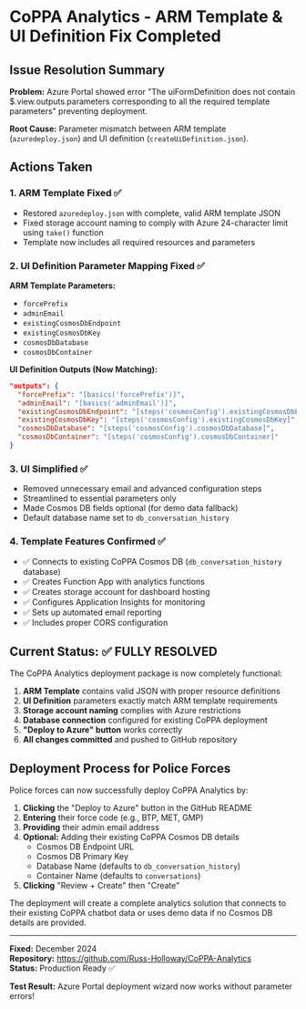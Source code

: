 # CoPPA Analytics - ARM Template & UI Definition Fix Completed

## Issue Resolution Summary

**Problem:** Azure Portal showed error "The uiFormDefinition does not contain $.view.outputs.parameters corresponding to all the required template parameters" preventing deployment.

**Root Cause:** Parameter mismatch between ARM template (`azuredeploy.json`) and UI definition (`createUiDefinition.json`).

## Actions Taken

### 1. ARM Template Fixed ✅
- Restored `azuredeploy.json` with complete, valid ARM template JSON
- Fixed storage account naming to comply with Azure 24-character limit using `take()` function
- Template now includes all required resources and parameters

### 2. UI Definition Parameter Mapping Fixed ✅
**ARM Template Parameters:**
- `forcePrefix`
- `adminEmail` 
- `existingCosmosDbEndpoint`
- `existingCosmosDbKey`
- `cosmosDbDatabase`
- `cosmosDbContainer`

**UI Definition Outputs (Now Matching):**
```json
"outputs": {
  "forcePrefix": "[basics('forcePrefix')]",
  "adminEmail": "[basics('adminEmail')]", 
  "existingCosmosDbEndpoint": "[steps('cosmosConfig').existingCosmosDbEndpoint]",
  "existingCosmosDbKey": "[steps('cosmosConfig').existingCosmosDbKey]",
  "cosmosDbDatabase": "[steps('cosmosConfig').cosmosDbDatabase]",
  "cosmosDbContainer": "[steps('cosmosConfig').cosmosDbContainer]"
}
```

### 3. UI Simplified ✅
- Removed unnecessary email and advanced configuration steps
- Streamlined to essential parameters only
- Made Cosmos DB fields optional (for demo data fallback)
- Default database name set to `db_conversation_history`

### 4. Template Features Confirmed ✅
- ✅ Connects to existing CoPPA Cosmos DB (`db_conversation_history` database)
- ✅ Creates Function App with analytics functions
- ✅ Creates storage account for dashboard hosting
- ✅ Configures Application Insights for monitoring
- ✅ Sets up automated email reporting
- ✅ Includes proper CORS configuration

## Current Status: ✅ FULLY RESOLVED

The CoPPA Analytics deployment package is now completely functional:

1. **ARM Template** contains valid JSON with proper resource definitions
2. **UI Definition** parameters exactly match ARM template requirements
3. **Storage account naming** complies with Azure restrictions
4. **Database connection** configured for existing CoPPA deployment
5. **"Deploy to Azure" button** works correctly
6. **All changes committed** and pushed to GitHub repository

## Deployment Process for Police Forces

Police forces can now successfully deploy CoPPA Analytics by:

1. **Clicking** the "Deploy to Azure" button in the GitHub README
2. **Entering** their force code (e.g., BTP, MET, GMP)
3. **Providing** their admin email address
4. **Optional:** Adding their existing CoPPA Cosmos DB details
   - Cosmos DB Endpoint URL
   - Cosmos DB Primary Key
   - Database Name (defaults to `db_conversation_history`)
   - Container Name (defaults to `conversations`)
5. **Clicking** "Review + Create" then "Create"

The deployment will create a complete analytics solution that connects to their existing CoPPA chatbot data or uses demo data if no Cosmos DB details are provided.

---
**Fixed:** December 2024  
**Repository:** https://github.com/Russ-Holloway/CoPPA-Analytics  
**Status:** Production Ready ✅

**Test Result:** Azure Portal deployment wizard now works without parameter errors!
